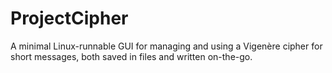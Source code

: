 # ProjectCipher
A minimal Linux-runnable GUI for managing and using a Vigenère cipher for short messages, both saved in files and written on-the-go.
